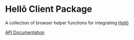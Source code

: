 # Hellō Client Package

A collection of browser helper functions for integrating [Hellō](https://hello.dev)

[API Documentation](https://www.hello.dev/docs/sdks/core-client)